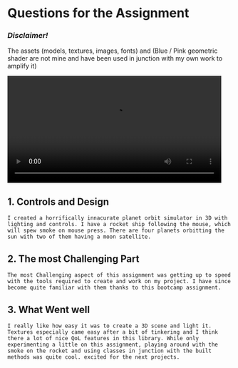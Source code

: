 # Questions for the Assignment

### *Disclaimer!* 
The assets (models, textures, images, fonts) and (Blue / Pink geometric shader are not mine and have been used in junction with my own work to amplify it)

<video width="480px" autoplay controls>
    <source src="https://raw.githubusercontent.com/Landwhich/IMD3005B/main/readmeAssets/A01.mp4" type="video/mp4">
</video>

## 1. Controls and Design
    I created a horrifically innacurate planet orbit simulator in 3D with lighting and controls. I have a rocket ship following the mouse, which will spew smoke on mouse press. There are four planets orbitting the sun with two of them having a moon satellite.
## 2. The most Challenging Part
    The most Challenging aspect of this assignment was getting up to speed with the tools required to create and work on my project. I have since become quite familiar with them thanks to this bootcamp assignment.
## 3. What Went well 
    I really like how easy it was to create a 3D scene and light it. Textures especially came easy after a bit of tinkering and I think there a lot of nice QoL features in this library. While only experimenting a little on this assignment, playing around with the smoke on the rocket and using classes in junction with the built methods was quite cool. excited for the next projects.